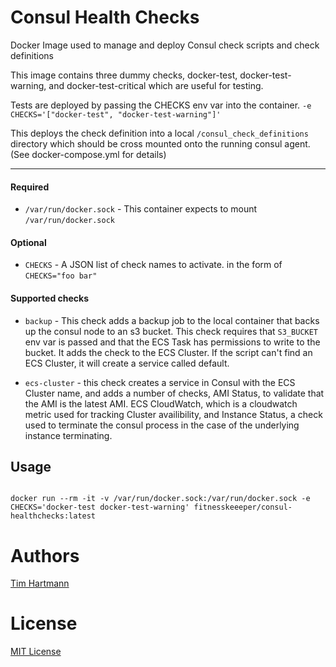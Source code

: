 Consul Health Checks
===========

Docker Image used to manage and deploy Consul check scripts and check definitions

This image contains three dummy checks, docker-test, docker-test-warning, and docker-test-critical which are useful for testing.

Tests are deployed by passing the CHECKS env var into the container. `-e CHECKS='["docker-test", "docker-test-warning"]'`

This deploys the check definition into a local `/consul_check_definitions` directory which should be cross mounted onto the running consul agent. (See docker-compose.yml for details)


----------------------
#### Required
- `/var/run/docker.sock` - This container expects to mount `/var/run/docker.sock`

#### Optional

- `CHECKS` - A JSON list of check names to activate. in the form of `CHECKS="foo bar"`

#### Supported checks

- `backup` - This check adds a backup job to the local container that backs up the consul node to an s3 bucket. This check requires that `S3_BUCKET` env var is passed and that the ECS Task has permissions to write to the bucket. It adds the check to the ECS Cluster. If the script can't find an ECS Cluster, it will create a service called default.

- `ecs-cluster` - this check creates a service in Consul with the ECS Cluster name, and adds a number of checks, AMI Status, to validate that the AMI is the latest AMI. ECS CloudWatch, which is a cloudwatch metric used for tracking Cluster availibility, and Instance Status, a check used to terminate the consul process in the case of the underlying instance terminating.


Usage
-----

```shell

docker run --rm -it -v /var/run/docker.sock:/var/run/docker.sock -e CHECKS='docker-test docker-test-warning' fitnesskeeeper/consul-healthchecks:latest

```

Authors
=======

[Tim Hartmann](https://github.com/tfhartmann)

License
=======

[MIT License](LICENSE)
